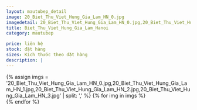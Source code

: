 ```yaml
---
layout: mautubep_detail
image: 20_Biet_Thu_Viet_Hung_Gia_Lam_HN_0.jpg
imagedetail: 20_Biet_Thu_Viet_Hung_Gia_Lam_HN_0.jpg,20_Biet_Thu_Viet_Hung_Gia_Lam_HN_1.jpg,20_Biet_Thu_Viet_Hung_Gia_Lam_HN_2.jpg,20_Biet_Thu_Viet_Hung_Gia_Lam_HN_3.jpg
title: Biet_Thu_Viet_Hung_Gia_Lam_Hanoi
category: mautubep

price: liên hệ
stock: đặt hàng
sizes: Kích thước theo đặt hàng
description: |
---
```

<section class="no-padding" id="two">
	<div class="container-fluid">
	<div class="row-no-gutters">
	{% assign imgs = '20_Biet_Thu_Viet_Hung_Gia_Lam_HN_0.jpg,20_Biet_Thu_Viet_Hung_Gia_Lam_HN_1.jpg,20_Biet_Thu_Viet_Hung_Gia_Lam_HN_2.jpg,20_Biet_Thu_Viet_Hung_Gia_Lam_HN_3.jpg' | split: ',' %}
	{% for img in imgs %}
	   <div class="col-lg-6 col-sm-6 col-md-6"> 
			<a href="#" class="portfolio-box">
			<img src="{{site.baseurl}}/assets/images/tubep/{{img}}" class="image main" alt="">
			</a>
		</div>
	{% endfor %}			
	</div>
	</div>
</section>